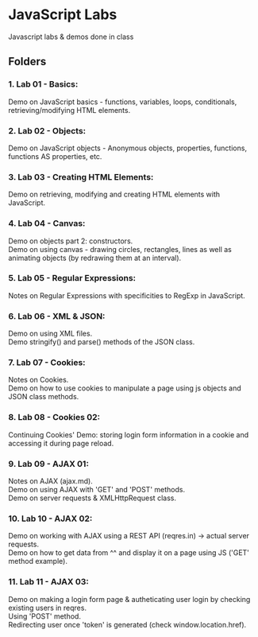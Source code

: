 # JavaScript Labs
Javascript labs & demos done in class

## Folders

### 1. Lab 01 - Basics:

<p>
    Demo on JavaScript basics - functions, variables, loops, conditionals, retrieving/modifying HTML elements.
</p>

### 2. Lab 02 - Objects:

<p> 
    Demo on JavaScript objects - Anonymous objects, properties, functions, functions AS properties, etc.
</p>

### 3. Lab 03 - Creating HTML Elements:

<p> 
    Demo on retrieving, modifying and creating HTML elements with JavaScript.
</p>

### 4. Lab 04 - Canvas:

<p> 
    Demo on objects part 2: constructors. <br>
    Demo on using canvas - drawing circles, rectangles, lines as well as animating objects (by redrawing them at an interval).
</p>

### 5. Lab 05 - Regular Expressions:

<p> 
    Notes on Regular Expressions with specificities to RegExp in JavaScript.
</p>

### 6. Lab 06 - XML & JSON:

<p> 
    Demo on using XML files. <br>
    Demo stringify() and parse() methods of the JSON class.
</p>

### 7. Lab 07 - Cookies:

<p> 
    Notes on Cookies. <br>
    Demo on how to use cookies to manipulate a page using js objects and JSON class methods.
</p>

### 8. Lab 08 - Cookies 02:

<p> 
    Continuing Cookies' Demo: storing login form information in a cookie and accessing it during page reload.
</p>

### 9. Lab 09 - AJAX 01:

<p> 
    Notes on AJAX (ajax.md). <br>
    Demo on using AJAX with 'GET' and 'POST' methods. <br>
    Demo on server requests & XMLHttpRequest class. <br>
</p>

### 10. Lab 10 - AJAX 02:

<p> 
    Demo on working with AJAX using a REST API (reqres.in) -> actual server requests. <br>
    Demo on how to get data from ^^ and display it on a page using JS ('GET' method example).
</p> 

### 11. Lab 11 - AJAX 03:

<p> 
    Demo on making a login form page & autheticating user login by checking existing users in reqres. <br>
    Using 'POST' method. <br>
    Redirecting user once 'token' is generated (check window.location.href).
</p>